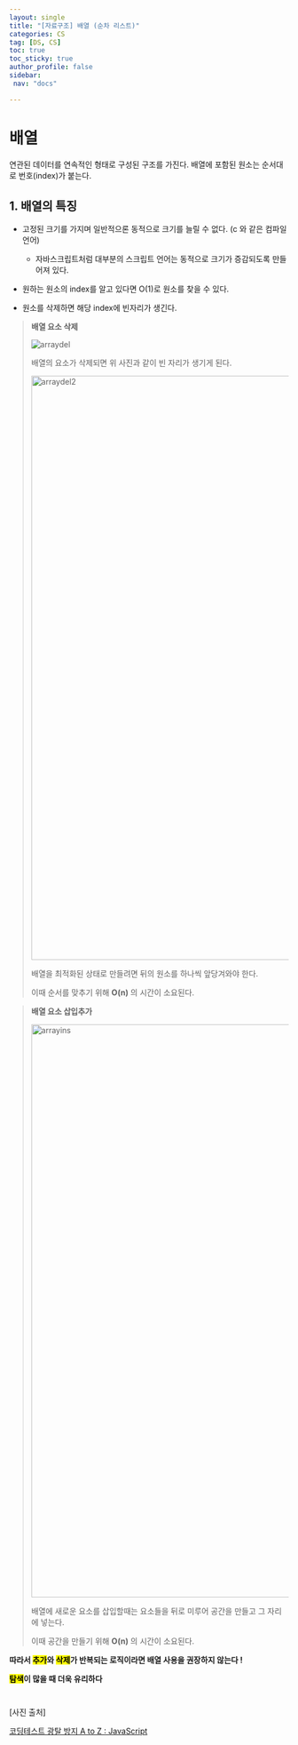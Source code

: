 ```yaml
---
layout: single
title: "[자료구조] 배열 (순차 리스트)"
categories: CS
tag: [DS, CS]
toc: true
toc_sticky: true
author_profile: false
sidebar:
 nav: "docs"

---
```


# 배열

연관된 데이터를 연속적인 형태로 구성된 구조를 가진다. 배열에 포함된 원소는 순서대로 번호(index)가 붙는다. 

## 1. 배열의 특징

- 고정된 크기를 가지며 일반적으론 동적으로 크기를 늘릴 수 없다. (c 와 같은 컴파일 언어)
  
  - 자바스크립트처럼 대부분의 스크립트 언어는 동적으로 크기가 증감되도록 만들어져 있다.

- 원하는 원소의 index를 알고 있다면 O(1)로 원소를 찾을 수 있다.

- 원소를 삭제하면 해당 index에 빈자리가 생긴다.

> **배열 요소 삭제** 
> 
> ![arraydel](https://user-images.githubusercontent.com/83194164/226085926-35204af9-4d4c-424e-a8e7-d73a4a5719f8.png)
> 
> 배열의 요소가 삭제되면 위 사진과 같이 빈 자리가 생기게 된다. 
> 
> <img width="1052" alt="arraydel2" src="https://user-images.githubusercontent.com/83194164/226085940-625c69cb-4da7-4a73-815a-704b4d44d2f6.png">
> 
> 배열을 최적화된 상태로 만들려면 뒤의 원소를 하나씩 앞당겨와야 한다. 
> 
> 이때 순서를 맞추기 위해 **O(n)** 의 시간이 소요된다.

> **배열 요소 삽입추가**
> 
> <img width="1032" alt="arrayins" src="https://user-images.githubusercontent.com/83194164/226085949-c8c103de-6501-42d6-b063-7367ba901d9c.png">
> 
> 배열에 새로운 요소를 삽입할때는 요소들을 뒤로 미루어 공간을 만들고 그 자리에 넣는다.
> 
> 이때 공간을 만들기 위해 **O(n)** 의 시간이 소요된다. 

**따라서 <mark>추가</mark>와 <mark>삭제</mark>가 반복되는 로직이라면 배열 사용을 권장하지 않는다 !** 

**<mark>탐색</mark>이 많을 때 더욱 유리하다** 

# 

[사진 출처]

[코딩테스트 광탈 방지 A to Z : JavaScript](https://school.programmers.co.kr/learn/courses/13213/13213-%EC%BD%94%EB%94%A9%ED%85%8C%EC%8A%A4%ED%8A%B8-%EA%B4%91%ED%83%88-%EB%B0%A9%EC%A7%80-a-to-z-javascript)
